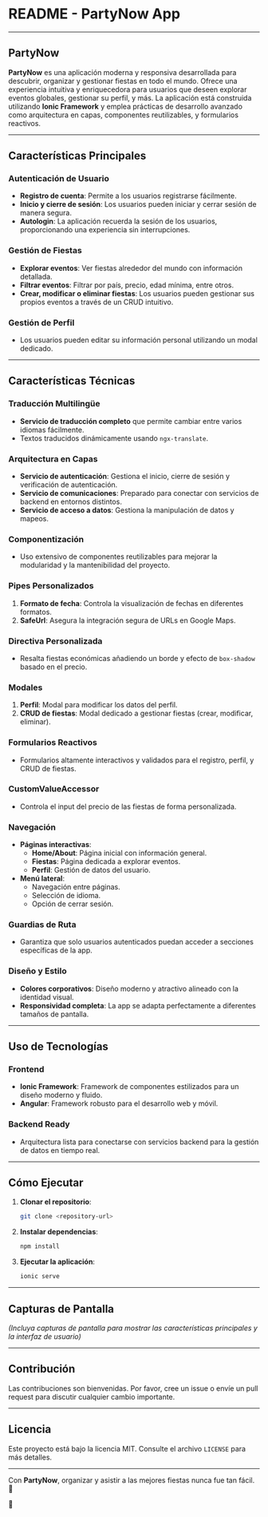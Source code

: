 # README - PartyNow App

---

## **PartyNow**

**PartyNow** es una aplicación moderna y responsiva desarrollada para descubrir, organizar y gestionar fiestas en todo el mundo. Ofrece una experiencia intuitiva y enriquecedora para usuarios que deseen explorar eventos globales, gestionar su perfil, y más. La aplicación está construida utilizando **Ionic Framework** y emplea prácticas de desarrollo avanzado como arquitectura en capas, componentes reutilizables, y formularios reactivos.

---

## **Características Principales**

### **Autenticación de Usuario**

- **Registro de cuenta**: Permite a los usuarios registrarse fácilmente.
- **Inicio y cierre de sesión**: Los usuarios pueden iniciar y cerrar sesión de manera segura.
- **Autologin**: La aplicación recuerda la sesión de los usuarios, proporcionando una experiencia sin interrupciones.

### **Gestión de Fiestas**

- **Explorar eventos**: Ver fiestas alrededor del mundo con información detallada.
- **Filtrar eventos**: Filtrar por país, precio, edad mínima, entre otros.
- **Crear, modificar o eliminar fiestas**: Los usuarios pueden gestionar sus propios eventos a través de un CRUD intuitivo.

### **Gestión de Perfil**

- Los usuarios pueden editar su información personal utilizando un modal dedicado.

---

## **Características Técnicas**

### **Traducción Multilingüe**

- **Servicio de traducción completo** que permite cambiar entre varios idiomas fácilmente.
- Textos traducidos dinámicamente usando `ngx-translate`.

### **Arquitectura en Capas**

- **Servicio de autenticación**: Gestiona el inicio, cierre de sesión y verificación de autenticación.
- **Servicio de comunicaciones**: Preparado para conectar con servicios de backend en entornos distintos.
- **Servicio de acceso a datos**: Gestiona la manipulación de datos y mapeos.

### **Componentización**

- Uso extensivo de componentes reutilizables para mejorar la modularidad y la mantenibilidad del proyecto.

### **Pipes Personalizados**

1. **Formato de fecha**: Controla la visualización de fechas en diferentes formatos.
2. **SafeUrl**: Asegura la integración segura de URLs en Google Maps.

### **Directiva Personalizada**

- Resalta fiestas económicas añadiendo un borde y efecto de `box-shadow` basado en el precio.

### **Modales**

1. **Perfil**: Modal para modificar los datos del perfil.
2. **CRUD de fiestas**: Modal dedicado a gestionar fiestas (crear, modificar, eliminar).

### **Formularios Reactivos**

- Formularios altamente interactivos y validados para el registro, perfil, y CRUD de fiestas.

### **CustomValueAccessor**

- Controla el input del precio de las fiestas de forma personalizada.

### **Navegación**

- **Páginas interactivas**:
  - **Home/About**: Página inicial con información general.
  - **Fiestas**: Página dedicada a explorar eventos.
  - **Perfil**: Gestión de datos del usuario.
- **Menú lateral**:
  - Navegación entre páginas.
  - Selección de idioma.
  - Opción de cerrar sesión.

### **Guardias de Ruta**

- Garantiza que solo usuarios autenticados puedan acceder a secciones específicas de la app.

### **Diseño y Estilo**

- **Colores corporativos**: Diseño moderno y atractivo alineado con la identidad visual.
- **Responsividad completa**: La app se adapta perfectamente a diferentes tamaños de pantalla.

---

## **Uso de Tecnologías**

### **Frontend**

- **Ionic Framework**: Framework de componentes estilizados para un diseño moderno y fluido.
- **Angular**: Framework robusto para el desarrollo web y móvil.

### **Backend Ready**

- Arquitectura lista para conectarse con servicios backend para la gestión de datos en tiempo real.

---

## **Cómo Ejecutar**

1. **Clonar el repositorio**:
   ```bash
   git clone <repository-url>
   ```
2. **Instalar dependencias**:
   ```bash
   npm install
   ```
3. **Ejecutar la aplicación**:
   ```bash
   ionic serve
   ```

---

## **Capturas de Pantalla**

*(Incluya capturas de pantalla para mostrar las características principales y la interfaz de usuario)*

---

## **Contribución**

Las contribuciones son bienvenidas. Por favor, cree un issue o envíe un pull request para discutir cualquier cambio importante.

---

## **Licencia**

Este proyecto está bajo la licencia MIT. Consulte el archivo `LICENSE` para más detalles.

---

Con **PartyNow**, organizar y asistir a las mejores fiestas nunca fue tan fácil. 🎉

🎉
